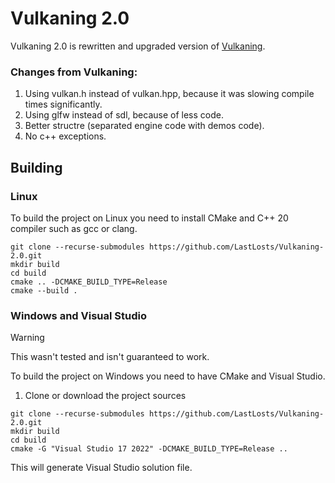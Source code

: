 # Vulkaning 2.0
Vulkaning 2.0 is rewritten and upgraded version of [Vulkaning](https://github.com/LastLosts/Vulkaning).
### Changes from Vulkaning:
1. Using vulkan.h instead of vulkan.hpp, because it was slowing compile times significantly.
2. Using glfw instead of sdl, because of less code.
3. Better structre (separated engine code with demos code).
4. No c++ exceptions.

## Building

### Linux
To build the project on Linux you need to install CMake and C++ 20 compiler such as gcc or clang.
```shell
git clone --recurse-submodules https://github.com/LastLosts/Vulkaning-2.0.git
mkdir build
cd build
cmake .. -DCMAKE_BUILD_TYPE=Release
cmake --build .
```

### Windows and Visual Studio 
> [!WARNING]  
> This wasn't tested and isn't guaranteed to work.
> 
To build the project on Windows you need to have CMake and Visual Studio.
1. Clone or download the project sources
```batch
git clone --recurse-submodules https://github.com/LastLosts/Vulkaning-2.0.git
mkdir build
cd build
cmake -G "Visual Studio 17 2022" -DCMAKE_BUILD_TYPE=Release .. 
```
This will generate Visual Studio solution file.
